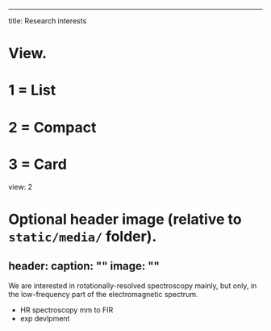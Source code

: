 
---
title: Research interests

# View.
#   1 = List
#   2 = Compact
#   3 = Card
view: 2

# Optional header image (relative to `static/media/` folder).
header:
  caption: ""
  image: ""
---


We are interested in rotationally-resolved spectroscopy mainly, but only, in the low-frequency part of the electromagnetic spectrum.

- HR spectroscopy mm to FIR
- exp devlpment
